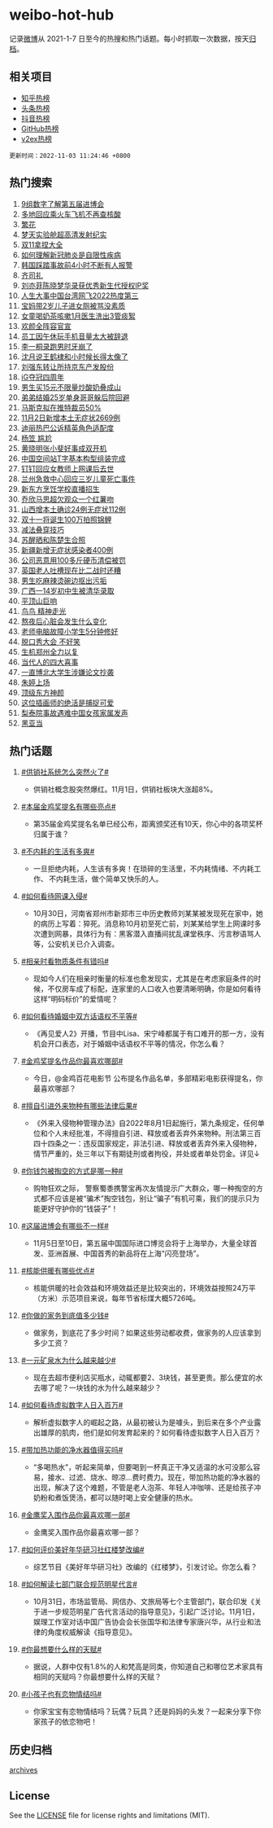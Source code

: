 # weibo-hot-hub

记录[微博](https://www.weibo.com)从 2021-1-7 日至今的热搜和热门话题。每小时抓取一次数据，按天[归档](archives)。

## 相关项目

- [知乎热榜](https://github.com/lonnyzhang423/zhihu-hot-hub)
- [头条热榜](https://github.com/lonnyzhang423/toutiao-hot-hub)
- [抖音热榜](https://github.com/lonnyzhang423/douyin-hot-hub)
- [GitHub热榜](https://github.com/lonnyzhang423/github-hot-hub)
- [v2ex热榜](https://github.com/lonnyzhang423/v2ex-hot-hub)


`更新时间：2022-11-03 11:24:46 +0800`

## 热门搜索

1. [9组数字了解第五届进博会](https://m.weibo.cn/search?containerid=100103type%3D1%26t%3D10%26q%3D%239%E7%BB%84%E6%95%B0%E5%AD%97%E4%BA%86%E8%A7%A3%E7%AC%AC%E4%BA%94%E5%B1%8A%E8%BF%9B%E5%8D%9A%E4%BC%9A%23&stream_entry_id=51&isnewpage=1&extparam=seat%3D1%26filter_type%3Drealtimehot%26pos%3D0%26c_type%3D51%26dgr%3D0%26cate%3D10103%26display_time%3D1667445884%26pre_seqid%3D1667445884912021965306&luicode=10000011&lfid=106003type%253D25%2526t%253D3%2526disable_hot%253D1%2526filter_type%253Drealtimehot)
1. [多地回应乘火车飞机不再查核酸](https://m.weibo.cn/search?containerid=100103type%3D1%26t%3D10%26q%3D%23%E5%A4%9A%E5%9C%B0%E5%9B%9E%E5%BA%94%E4%B9%98%E7%81%AB%E8%BD%A6%E9%A3%9E%E6%9C%BA%E4%B8%8D%E5%86%8D%E6%9F%A5%E6%A0%B8%E9%85%B8%23&stream_entry_id=31&isnewpage=1&extparam=seat%3D1%26dgr%3D0%26c_type%3D31%26cate%3D0%26filter_type%3Drealtimehot%26flag%3D0%26pos%3D0%26q%3D%2523%25E5%25A4%259A%25E5%259C%25B0%25E5%259B%259E%25E5%25BA%2594%25E4%25B9%2598%25E7%2581%25AB%25E8%25BD%25A6%25E9%25A3%259E%25E6%259C%25BA%25E4%25B8%258D%25E5%2586%258D%25E6%259F%25A5%25E6%25A0%25B8%25E9%2585%25B8%2523%26band_rank%3D1%26lcate%3D5001%26realpos%3D1%26display_time%3D1667445884%26pre_seqid%3D1667445884912021965306&luicode=10000011&lfid=106003type%253D25%2526t%253D3%2526disable_hot%253D1%2526filter_type%253Drealtimehot)
1. [繁花](https://m.weibo.cn/search?containerid=100103type%3D1%26t%3D10%26q%3D%23%E7%B9%81%E8%8A%B1%23&stream_entry_id=31&isnewpage=1&extparam=seat%3D1%26dgr%3D0%26c_type%3D31%26cate%3D0%26filter_type%3Drealtimehot%26flag%3D1%26pos%3D1%26q%3D%2523%25E7%25B9%2581%25E8%258A%25B1%2523%26band_rank%3D2%26lcate%3D5001%26realpos%3D2%26display_time%3D1667445884%26pre_seqid%3D1667445884912021965306&luicode=10000011&lfid=106003type%253D25%2526t%253D3%2526disable_hot%253D1%2526filter_type%253Drealtimehot)
1. [梦天实验舱超高清发射纪实](https://m.weibo.cn/search?containerid=100103type%3D1%26t%3D10%26q%3D%23%E6%A2%A6%E5%A4%A9%E5%AE%9E%E9%AA%8C%E8%88%B1%E8%B6%85%E9%AB%98%E6%B8%85%E5%8F%91%E5%B0%84%E7%BA%AA%E5%AE%9E%23&stream_entry_id=31&isnewpage=1&extparam=seat%3D1%26dgr%3D0%26c_type%3D31%26cate%3D0%26filter_type%3Drealtimehot%26flag%3D0%26pos%3D2%26q%3D%2523%25E6%25A2%25A6%25E5%25A4%25A9%25E5%25AE%259E%25E9%25AA%258C%25E8%2588%25B1%25E8%25B6%2585%25E9%25AB%2598%25E6%25B8%2585%25E5%258F%2591%25E5%25B0%2584%25E7%25BA%25AA%25E5%25AE%259E%2523%26band_rank%3D3%26lcate%3D5001%26realpos%3D3%26display_time%3D1667445884%26pre_seqid%3D1667445884912021965306&luicode=10000011&lfid=106003type%253D25%2526t%253D3%2526disable_hot%253D1%2526filter_type%253Drealtimehot)
1. [双11拿捏大全](https://m.weibo.cn/search?containerid=100103type%3D1%26t%3D10%26q%3D%23%E5%8F%8C11%E6%8B%BF%E6%8D%8F%E5%A4%A7%E5%85%A8%23&stream_entry_id=31&isnewpage=1&extparam=seat%3D1%26dgr%3D0%26c_type%3D31%26filter_type%3Drealtimehot%26topic_ad%3D1%26cate%3D0%26adid%3D169692%26pos%3D3%26q%3D%2523%25E5%258F%258C11%25E6%258B%25BF%25E6%258D%258F%25E5%25A4%25A7%25E5%2585%25A8%2523%26band_rank%3D4%26lcate%3D5001%26display_time%3D1667445884%26pre_seqid%3D1667445884912021965306&luicode=10000011&lfid=106003type%253D25%2526t%253D3%2526disable_hot%253D1%2526filter_type%253Drealtimehot)
1. [如何理解新冠肺炎是自限性疾病](https://m.weibo.cn/search?containerid=100103type%3D1%26t%3D10%26q%3D%23%E5%A6%82%E4%BD%95%E7%90%86%E8%A7%A3%E6%96%B0%E5%86%A0%E8%82%BA%E7%82%8E%E6%98%AF%E8%87%AA%E9%99%90%E6%80%A7%E7%96%BE%E7%97%85%23&stream_entry_id=31&isnewpage=1&extparam=seat%3D1%26dgr%3D0%26c_type%3D31%26cate%3D0%26filter_type%3Drealtimehot%26flag%3D1%26pos%3D4%26q%3D%2523%25E5%25A6%2582%25E4%25BD%2595%25E7%2590%2586%25E8%25A7%25A3%25E6%2596%25B0%25E5%2586%25A0%25E8%2582%25BA%25E7%2582%258E%25E6%2598%25AF%25E8%2587%25AA%25E9%2599%2590%25E6%2580%25A7%25E7%2596%25BE%25E7%2597%2585%2523%26band_rank%3D4%26lcate%3D5001%26realpos%3D4%26display_time%3D1667445884%26pre_seqid%3D1667445884912021965306&luicode=10000011&lfid=106003type%253D25%2526t%253D3%2526disable_hot%253D1%2526filter_type%253Drealtimehot)
1. [韩国踩踏事故前4小时不断有人报警](https://m.weibo.cn/search?containerid=100103type%3D1%26t%3D10%26q%3D%23%E9%9F%A9%E5%9B%BD%E8%B8%A9%E8%B8%8F%E4%BA%8B%E6%95%85%E5%89%8D4%E5%B0%8F%E6%97%B6%E4%B8%8D%E6%96%AD%E6%9C%89%E4%BA%BA%E6%8A%A5%E8%AD%A6%23&stream_entry_id=31&isnewpage=1&extparam=seat%3D1%26dgr%3D0%26c_type%3D31%26cate%3D0%26filter_type%3Drealtimehot%26flag%3D2%26pos%3D5%26q%3D%2523%25E9%259F%25A9%25E5%259B%25BD%25E8%25B8%25A9%25E8%25B8%258F%25E4%25BA%258B%25E6%2595%2585%25E5%2589%258D4%25E5%25B0%258F%25E6%2597%25B6%25E4%25B8%258D%25E6%2596%25AD%25E6%259C%2589%25E4%25BA%25BA%25E6%258A%25A5%25E8%25AD%25A6%2523%26band_rank%3D5%26lcate%3D5001%26realpos%3D5%26display_time%3D1667445884%26pre_seqid%3D1667445884912021965306&luicode=10000011&lfid=106003type%253D25%2526t%253D3%2526disable_hot%253D1%2526filter_type%253Drealtimehot)
1. [齐司礼](https://m.weibo.cn/search?containerid=100103type%3D1%26t%3D10%26q%3D%E9%BD%90%E5%8F%B8%E7%A4%BC&stream_entry_id=31&isnewpage=1&extparam=seat%3D1%26dgr%3D0%26c_type%3D31%26cate%3D0%26filter_type%3Drealtimehot%26flag%3D1%26pos%3D6%26q%3D%25E9%25BD%2590%25E5%258F%25B8%25E7%25A4%25BC%26band_rank%3D6%26lcate%3D5001%26realpos%3D6%26display_time%3D1667445884%26pre_seqid%3D1667445884912021965306&luicode=10000011&lfid=106003type%253D25%2526t%253D3%2526disable_hot%253D1%2526filter_type%253Drealtimehot)
1. [刘亦菲陈晓梦华录获优秀新生代授权IP奖](https://m.weibo.cn/search?containerid=100103type%3D1%26t%3D10%26q%3D%23%E5%88%98%E4%BA%A6%E8%8F%B2%E9%99%88%E6%99%93%E6%A2%A6%E5%8D%8E%E5%BD%95%E8%8E%B7%E4%BC%98%E7%A7%80%E6%96%B0%E7%94%9F%E4%BB%A3%E6%8E%88%E6%9D%83IP%E5%A5%96%23&stream_entry_id=31&isnewpage=1&extparam=seat%3D1%26dgr%3D0%26c_type%3D31%26cate%3D0%26filter_type%3Drealtimehot%26flag%3D1%26pos%3D7%26q%3D%2523%25E5%2588%2598%25E4%25BA%25A6%25E8%258F%25B2%25E9%2599%2588%25E6%2599%2593%25E6%25A2%25A6%25E5%258D%258E%25E5%25BD%2595%25E8%258E%25B7%25E4%25BC%2598%25E7%25A7%2580%25E6%2596%25B0%25E7%2594%259F%25E4%25BB%25A3%25E6%258E%2588%25E6%259D%2583IP%25E5%25A5%2596%2523%26band_rank%3D7%26lcate%3D5001%26realpos%3D7%26display_time%3D1667445884%26pre_seqid%3D1667445884912021965306&luicode=10000011&lfid=106003type%253D25%2526t%253D3%2526disable_hot%253D1%2526filter_type%253Drealtimehot)
1. [人生大事中国台湾网飞2022热度第三](https://m.weibo.cn/search?containerid=100103type%3D1%26t%3D10%26q%3D%23%E4%BA%BA%E7%94%9F%E5%A4%A7%E4%BA%8B%E4%B8%AD%E5%9B%BD%E5%8F%B0%E6%B9%BE%E7%BD%91%E9%A3%9E2022%E7%83%AD%E5%BA%A6%E7%AC%AC%E4%B8%89%23&stream_entry_id=31&isnewpage=1&extparam=seat%3D1%26dgr%3D0%26c_type%3D31%26cate%3D0%26filter_type%3Drealtimehot%26flag%3D1%26pos%3D8%26q%3D%2523%25E4%25BA%25BA%25E7%2594%259F%25E5%25A4%25A7%25E4%25BA%258B%25E4%25B8%25AD%25E5%259B%25BD%25E5%258F%25B0%25E6%25B9%25BE%25E7%25BD%2591%25E9%25A3%259E2022%25E7%2583%25AD%25E5%25BA%25A6%25E7%25AC%25AC%25E4%25B8%2589%2523%26band_rank%3D8%26lcate%3D5001%26realpos%3D8%26display_time%3D1667445884%26pre_seqid%3D1667445884912021965306&luicode=10000011&lfid=106003type%253D25%2526t%253D3%2526disable_hot%253D1%2526filter_type%253Drealtimehot)
1. [宝妈带2岁儿子进女厕被骂没素质](https://m.weibo.cn/search?containerid=100103type%3D1%26t%3D10%26q%3D%23%E5%AE%9D%E5%A6%88%E5%B8%A62%E5%B2%81%E5%84%BF%E5%AD%90%E8%BF%9B%E5%A5%B3%E5%8E%95%E8%A2%AB%E9%AA%82%E6%B2%A1%E7%B4%A0%E8%B4%A8%23&stream_entry_id=31&isnewpage=1&extparam=seat%3D1%26dgr%3D0%26c_type%3D31%26cate%3D0%26filter_type%3Drealtimehot%26flag%3D0%26pos%3D9%26q%3D%2523%25E5%25AE%259D%25E5%25A6%2588%25E5%25B8%25A62%25E5%25B2%2581%25E5%2584%25BF%25E5%25AD%2590%25E8%25BF%259B%25E5%25A5%25B3%25E5%258E%2595%25E8%25A2%25AB%25E9%25AA%2582%25E6%25B2%25A1%25E7%25B4%25A0%25E8%25B4%25A8%2523%26band_rank%3D9%26lcate%3D5001%26realpos%3D9%26display_time%3D1667445884%26pre_seqid%3D1667445884912021965306&luicode=10000011&lfid=106003type%253D25%2526t%253D3%2526disable_hot%253D1%2526filter_type%253Drealtimehot)
1. [女童喝奶茶咳嗽1月医生洗出3管痰絮](https://m.weibo.cn/search?containerid=100103type%3D1%26t%3D10%26q%3D%23%E5%A5%B3%E7%AB%A5%E5%96%9D%E5%A5%B6%E8%8C%B6%E5%92%B3%E5%97%BD1%E6%9C%88%E5%8C%BB%E7%94%9F%E6%B4%97%E5%87%BA3%E7%AE%A1%E7%97%B0%E7%B5%AE%23&stream_entry_id=31&isnewpage=1&extparam=seat%3D1%26dgr%3D0%26c_type%3D31%26cate%3D0%26filter_type%3Drealtimehot%26flag%3D0%26pos%3D10%26q%3D%2523%25E5%25A5%25B3%25E7%25AB%25A5%25E5%2596%259D%25E5%25A5%25B6%25E8%258C%25B6%25E5%2592%25B3%25E5%2597%25BD1%25E6%259C%2588%25E5%258C%25BB%25E7%2594%259F%25E6%25B4%2597%25E5%2587%25BA3%25E7%25AE%25A1%25E7%2597%25B0%25E7%25B5%25AE%2523%26band_rank%3D10%26lcate%3D5001%26realpos%3D10%26display_time%3D1667445884%26pre_seqid%3D1667445884912021965306&luicode=10000011&lfid=106003type%253D25%2526t%253D3%2526disable_hot%253D1%2526filter_type%253Drealtimehot)
1. [欢颜全阵容官宣](https://m.weibo.cn/search?containerid=100103type%3D1%26t%3D10%26q%3D%23%E6%AC%A2%E9%A2%9C%E5%85%A8%E9%98%B5%E5%AE%B9%E5%AE%98%E5%AE%A3%23&stream_entry_id=31&isnewpage=1&extparam=seat%3D1%26dgr%3D0%26c_type%3D31%26cate%3D0%26filter_type%3Drealtimehot%26flag%3D1%26pos%3D11%26q%3D%2523%25E6%25AC%25A2%25E9%25A2%259C%25E5%2585%25A8%25E9%2598%25B5%25E5%25AE%25B9%25E5%25AE%2598%25E5%25AE%25A3%2523%26band_rank%3D11%26lcate%3D5001%26realpos%3D11%26display_time%3D1667445884%26pre_seqid%3D1667445884912021965306&luicode=10000011&lfid=106003type%253D25%2526t%253D3%2526disable_hot%253D1%2526filter_type%253Drealtimehot)
1. [员工因午休玩手机音量太大被辞退](https://m.weibo.cn/search?containerid=100103type%3D1%26t%3D10%26q%3D%23%E5%91%98%E5%B7%A5%E5%9B%A0%E5%8D%88%E4%BC%91%E7%8E%A9%E6%89%8B%E6%9C%BA%E9%9F%B3%E9%87%8F%E5%A4%AA%E5%A4%A7%E8%A2%AB%E8%BE%9E%E9%80%80%23&stream_entry_id=31&isnewpage=1&extparam=seat%3D1%26dgr%3D0%26c_type%3D31%26cate%3D0%26filter_type%3Drealtimehot%26flag%3D1%26pos%3D12%26q%3D%2523%25E5%2591%2598%25E5%25B7%25A5%25E5%259B%25A0%25E5%258D%2588%25E4%25BC%2591%25E7%258E%25A9%25E6%2589%258B%25E6%259C%25BA%25E9%259F%25B3%25E9%2587%258F%25E5%25A4%25AA%25E5%25A4%25A7%25E8%25A2%25AB%25E8%25BE%259E%25E9%2580%2580%2523%26band_rank%3D12%26lcate%3D5001%26realpos%3D12%26display_time%3D1667445884%26pre_seqid%3D1667445884912021965306&luicode=10000011&lfid=106003type%253D25%2526t%253D3%2526disable_hot%253D1%2526filter_type%253Drealtimehot)
1. [李一桐录跑男时牙崩了](https://m.weibo.cn/search?containerid=100103type%3D1%26t%3D10%26q%3D%23%E6%9D%8E%E4%B8%80%E6%A1%90%E5%BD%95%E8%B7%91%E7%94%B7%E6%97%B6%E7%89%99%E5%B4%A9%E4%BA%86%23&stream_entry_id=31&isnewpage=1&extparam=seat%3D1%26dgr%3D0%26c_type%3D31%26cate%3D0%26filter_type%3Drealtimehot%26flag%3D2%26pos%3D13%26q%3D%2523%25E6%259D%258E%25E4%25B8%2580%25E6%25A1%2590%25E5%25BD%2595%25E8%25B7%2591%25E7%2594%25B7%25E6%2597%25B6%25E7%2589%2599%25E5%25B4%25A9%25E4%25BA%2586%2523%26band_rank%3D13%26lcate%3D5001%26realpos%3D13%26display_time%3D1667445884%26pre_seqid%3D1667445884912021965306&luicode=10000011&lfid=106003type%253D25%2526t%253D3%2526disable_hot%253D1%2526filter_type%253Drealtimehot)
1. [沈月说王鹤棣和小时候长得太像了](https://m.weibo.cn/search?containerid=100103type%3D1%26t%3D10%26q%3D%23%E6%B2%88%E6%9C%88%E8%AF%B4%E7%8E%8B%E9%B9%A4%E6%A3%A3%E5%92%8C%E5%B0%8F%E6%97%B6%E5%80%99%E9%95%BF%E5%BE%97%E5%A4%AA%E5%83%8F%E4%BA%86%23&stream_entry_id=31&isnewpage=1&extparam=seat%3D1%26dgr%3D0%26c_type%3D31%26cate%3D0%26filter_type%3Drealtimehot%26flag%3D0%26pos%3D14%26q%3D%2523%25E6%25B2%2588%25E6%259C%2588%25E8%25AF%25B4%25E7%258E%258B%25E9%25B9%25A4%25E6%25A3%25A3%25E5%2592%258C%25E5%25B0%258F%25E6%2597%25B6%25E5%2580%2599%25E9%2595%25BF%25E5%25BE%2597%25E5%25A4%25AA%25E5%2583%258F%25E4%25BA%2586%2523%26band_rank%3D14%26lcate%3D5001%26realpos%3D14%26display_time%3D1667445884%26pre_seqid%3D1667445884912021965306&luicode=10000011&lfid=106003type%253D25%2526t%253D3%2526disable_hot%253D1%2526filter_type%253Drealtimehot)
1. [刘强东转让所持京东产发股份](https://m.weibo.cn/search?containerid=100103type%3D1%26t%3D10%26q%3D%23%E5%88%98%E5%BC%BA%E4%B8%9C%E8%BD%AC%E8%AE%A9%E6%89%80%E6%8C%81%E4%BA%AC%E4%B8%9C%E4%BA%A7%E5%8F%91%E8%82%A1%E4%BB%BD%23&stream_entry_id=31&isnewpage=1&extparam=seat%3D1%26dgr%3D0%26c_type%3D31%26cate%3D0%26filter_type%3Drealtimehot%26flag%3D0%26pos%3D15%26q%3D%2523%25E5%2588%2598%25E5%25BC%25BA%25E4%25B8%259C%25E8%25BD%25AC%25E8%25AE%25A9%25E6%2589%2580%25E6%258C%2581%25E4%25BA%25AC%25E4%25B8%259C%25E4%25BA%25A7%25E5%258F%2591%25E8%2582%25A1%25E4%25BB%25BD%2523%26band_rank%3D15%26lcate%3D5001%26realpos%3D15%26display_time%3D1667445884%26pre_seqid%3D1667445884912021965306&luicode=10000011&lfid=106003type%253D25%2526t%253D3%2526disable_hot%253D1%2526filter_type%253Drealtimehot)
1. [iG夺冠四周年](https://m.weibo.cn/search?containerid=100103type%3D1%26t%3D10%26q%3D%23iG%E5%A4%BA%E5%86%A0%E5%9B%9B%E5%91%A8%E5%B9%B4%23&stream_entry_id=31&isnewpage=1&extparam=seat%3D1%26dgr%3D0%26c_type%3D31%26cate%3D0%26filter_type%3Drealtimehot%26flag%3D1%26pos%3D16%26q%3D%2523iG%25E5%25A4%25BA%25E5%2586%25A0%25E5%259B%259B%25E5%2591%25A8%25E5%25B9%25B4%2523%26band_rank%3D16%26lcate%3D5001%26realpos%3D16%26display_time%3D1667445884%26pre_seqid%3D1667445884912021965306&luicode=10000011&lfid=106003type%253D25%2526t%253D3%2526disable_hot%253D1%2526filter_type%253Drealtimehot)
1. [男生买15元不限量炒酸奶叠成山](https://m.weibo.cn/search?containerid=100103type%3D1%26t%3D10%26q%3D%23%E7%94%B7%E7%94%9F%E4%B9%B015%E5%85%83%E4%B8%8D%E9%99%90%E9%87%8F%E7%82%92%E9%85%B8%E5%A5%B6%E5%8F%A0%E6%88%90%E5%B1%B1%23&stream_entry_id=31&isnewpage=1&extparam=seat%3D1%26dgr%3D0%26c_type%3D31%26cate%3D0%26filter_type%3Drealtimehot%26flag%3D0%26pos%3D17%26q%3D%2523%25E7%2594%25B7%25E7%2594%259F%25E4%25B9%25B015%25E5%2585%2583%25E4%25B8%258D%25E9%2599%2590%25E9%2587%258F%25E7%2582%2592%25E9%2585%25B8%25E5%25A5%25B6%25E5%258F%25A0%25E6%2588%2590%25E5%25B1%25B1%2523%26band_rank%3D17%26lcate%3D5001%26realpos%3D17%26display_time%3D1667445884%26pre_seqid%3D1667445884912021965306&luicode=10000011&lfid=106003type%253D25%2526t%253D3%2526disable_hot%253D1%2526filter_type%253Drealtimehot)
1. [弟弟结婚25岁单身哥哥躲后院回避](https://m.weibo.cn/search?containerid=100103type%3D1%26t%3D10%26q%3D%23%E5%BC%9F%E5%BC%9F%E7%BB%93%E5%A9%9A25%E5%B2%81%E5%8D%95%E8%BA%AB%E5%93%A5%E5%93%A5%E8%BA%B2%E5%90%8E%E9%99%A2%E5%9B%9E%E9%81%BF%23&stream_entry_id=31&isnewpage=1&extparam=seat%3D1%26dgr%3D0%26c_type%3D31%26cate%3D0%26filter_type%3Drealtimehot%26flag%3D0%26pos%3D18%26q%3D%2523%25E5%25BC%259F%25E5%25BC%259F%25E7%25BB%2593%25E5%25A9%259A25%25E5%25B2%2581%25E5%258D%2595%25E8%25BA%25AB%25E5%2593%25A5%25E5%2593%25A5%25E8%25BA%25B2%25E5%2590%258E%25E9%2599%25A2%25E5%259B%259E%25E9%2581%25BF%2523%26band_rank%3D18%26lcate%3D5001%26realpos%3D18%26display_time%3D1667445884%26pre_seqid%3D1667445884912021965306&luicode=10000011&lfid=106003type%253D25%2526t%253D3%2526disable_hot%253D1%2526filter_type%253Drealtimehot)
1. [马斯克拟在推特裁员50%](https://m.weibo.cn/search?containerid=100103type%3D1%26t%3D10%26q%3D%23%E9%A9%AC%E6%96%AF%E5%85%8B%E6%8B%9F%E5%9C%A8%E6%8E%A8%E7%89%B9%E8%A3%81%E5%91%9850%25%23&stream_entry_id=31&isnewpage=1&extparam=seat%3D1%26dgr%3D0%26c_type%3D31%26cate%3D0%26filter_type%3Drealtimehot%26flag%3D0%26pos%3D19%26q%3D%2523%25E9%25A9%25AC%25E6%2596%25AF%25E5%2585%258B%25E6%258B%259F%25E5%259C%25A8%25E6%258E%25A8%25E7%2589%25B9%25E8%25A3%2581%25E5%2591%259850%2525%2523%26band_rank%3D19%26lcate%3D5001%26realpos%3D19%26display_time%3D1667445884%26pre_seqid%3D1667445884912021965306&luicode=10000011&lfid=106003type%253D25%2526t%253D3%2526disable_hot%253D1%2526filter_type%253Drealtimehot)
1. [11月2日新增本土无症状2669例](https://m.weibo.cn/search?containerid=100103type%3D1%26t%3D10%26q%3D%2311%E6%9C%882%E6%97%A5%E6%96%B0%E5%A2%9E%E6%9C%AC%E5%9C%9F%E6%97%A0%E7%97%87%E7%8A%B62669%E4%BE%8B%23&stream_entry_id=31&isnewpage=1&extparam=seat%3D1%26dgr%3D0%26c_type%3D31%26cate%3D0%26filter_type%3Drealtimehot%26flag%3D1%26pos%3D20%26q%3D%252311%25E6%259C%25882%25E6%2597%25A5%25E6%2596%25B0%25E5%25A2%259E%25E6%259C%25AC%25E5%259C%259F%25E6%2597%25A0%25E7%2597%2587%25E7%258A%25B62669%25E4%25BE%258B%2523%26band_rank%3D20%26lcate%3D5001%26realpos%3D20%26display_time%3D1667445884%26pre_seqid%3D1667445884912021965306&luicode=10000011&lfid=106003type%253D25%2526t%253D3%2526disable_hot%253D1%2526filter_type%253Drealtimehot)
1. [迪丽热巴公诉精英角色适配度](https://m.weibo.cn/search?containerid=100103type%3D1%26t%3D10%26q%3D%23%E8%BF%AA%E4%B8%BD%E7%83%AD%E5%B7%B4%E5%85%AC%E8%AF%89%E7%B2%BE%E8%8B%B1%E8%A7%92%E8%89%B2%E9%80%82%E9%85%8D%E5%BA%A6%23&stream_entry_id=31&isnewpage=1&extparam=seat%3D1%26dgr%3D0%26c_type%3D31%26cate%3D0%26filter_type%3Drealtimehot%26flag%3D1%26pos%3D21%26q%3D%2523%25E8%25BF%25AA%25E4%25B8%25BD%25E7%2583%25AD%25E5%25B7%25B4%25E5%2585%25AC%25E8%25AF%2589%25E7%25B2%25BE%25E8%258B%25B1%25E8%25A7%2592%25E8%2589%25B2%25E9%2580%2582%25E9%2585%258D%25E5%25BA%25A6%2523%26band_rank%3D21%26lcate%3D5001%26realpos%3D21%26display_time%3D1667445884%26pre_seqid%3D1667445884912021965306&luicode=10000011&lfid=106003type%253D25%2526t%253D3%2526disable_hot%253D1%2526filter_type%253Drealtimehot)
1. [杨笠 尴尬](https://m.weibo.cn/search?containerid=100103type%3D1%26t%3D10%26q%3D%E6%9D%A8%E7%AC%A0+%E5%B0%B4%E5%B0%AC&stream_entry_id=31&isnewpage=1&extparam=seat%3D1%26dgr%3D0%26c_type%3D31%26cate%3D0%26filter_type%3Drealtimehot%26flag%3D0%26pos%3D22%26q%3D%25E6%259D%25A8%25E7%25AC%25A0%2520%25E5%25B0%25B4%25E5%25B0%25AC%26band_rank%3D22%26lcate%3D5001%26realpos%3D22%26display_time%3D1667445884%26pre_seqid%3D1667445884912021965306&luicode=10000011&lfid=106003type%253D25%2526t%253D3%2526disable_hot%253D1%2526filter_type%253Drealtimehot)
1. [黄晓明张小斐好事成双开机](https://m.weibo.cn/search?containerid=100103type%3D1%26t%3D10%26q%3D%23%E9%BB%84%E6%99%93%E6%98%8E%E5%BC%A0%E5%B0%8F%E6%96%90%E5%A5%BD%E4%BA%8B%E6%88%90%E5%8F%8C%E5%BC%80%E6%9C%BA%23&stream_entry_id=31&isnewpage=1&extparam=seat%3D1%26dgr%3D0%26c_type%3D31%26cate%3D0%26filter_type%3Drealtimehot%26flag%3D1%26pos%3D23%26q%3D%2523%25E9%25BB%2584%25E6%2599%2593%25E6%2598%258E%25E5%25BC%25A0%25E5%25B0%258F%25E6%2596%2590%25E5%25A5%25BD%25E4%25BA%258B%25E6%2588%2590%25E5%258F%258C%25E5%25BC%2580%25E6%259C%25BA%2523%26band_rank%3D23%26lcate%3D5001%26realpos%3D23%26display_time%3D1667445884%26pre_seqid%3D1667445884912021965306&luicode=10000011&lfid=106003type%253D25%2526t%253D3%2526disable_hot%253D1%2526filter_type%253Drealtimehot)
1. [中国空间站T字基本构型组装完成](https://m.weibo.cn/search?containerid=100103type%3D1%26t%3D10%26q%3D%23%E4%B8%AD%E5%9B%BD%E7%A9%BA%E9%97%B4%E7%AB%99T%E5%AD%97%E5%9F%BA%E6%9C%AC%E6%9E%84%E5%9E%8B%E7%BB%84%E8%A3%85%E5%AE%8C%E6%88%90%23&stream_entry_id=31&isnewpage=1&extparam=seat%3D1%26dgr%3D0%26c_type%3D31%26cate%3D0%26filter_type%3Drealtimehot%26flag%3D1%26pos%3D24%26q%3D%2523%25E4%25B8%25AD%25E5%259B%25BD%25E7%25A9%25BA%25E9%2597%25B4%25E7%25AB%2599T%25E5%25AD%2597%25E5%259F%25BA%25E6%259C%25AC%25E6%259E%2584%25E5%259E%258B%25E7%25BB%2584%25E8%25A3%2585%25E5%25AE%258C%25E6%2588%2590%2523%26band_rank%3D24%26lcate%3D5001%26realpos%3D24%26display_time%3D1667445884%26pre_seqid%3D1667445884912021965306&luicode=10000011&lfid=106003type%253D25%2526t%253D3%2526disable_hot%253D1%2526filter_type%253Drealtimehot)
1. [钉钉回应女教师上网课后去世](https://m.weibo.cn/search?containerid=100103type%3D1%26t%3D10%26q%3D%23%E9%92%89%E9%92%89%E5%9B%9E%E5%BA%94%E5%A5%B3%E6%95%99%E5%B8%88%E4%B8%8A%E7%BD%91%E8%AF%BE%E5%90%8E%E5%8E%BB%E4%B8%96%23&stream_entry_id=31&isnewpage=1&extparam=seat%3D1%26dgr%3D0%26c_type%3D31%26cate%3D0%26filter_type%3Drealtimehot%26flag%3D0%26pos%3D25%26q%3D%2523%25E9%2592%2589%25E9%2592%2589%25E5%259B%259E%25E5%25BA%2594%25E5%25A5%25B3%25E6%2595%2599%25E5%25B8%2588%25E4%25B8%258A%25E7%25BD%2591%25E8%25AF%25BE%25E5%2590%258E%25E5%258E%25BB%25E4%25B8%2596%2523%26band_rank%3D25%26lcate%3D5001%26realpos%3D25%26display_time%3D1667445884%26pre_seqid%3D1667445884912021965306&luicode=10000011&lfid=106003type%253D25%2526t%253D3%2526disable_hot%253D1%2526filter_type%253Drealtimehot)
1. [兰州急救中心回应三岁儿童死亡事件](https://m.weibo.cn/search?containerid=100103type%3D1%26t%3D10%26q%3D%23%E5%85%B0%E5%B7%9E%E6%80%A5%E6%95%91%E4%B8%AD%E5%BF%83%E5%9B%9E%E5%BA%94%E4%B8%89%E5%B2%81%E5%84%BF%E7%AB%A5%E6%AD%BB%E4%BA%A1%E4%BA%8B%E4%BB%B6%23&stream_entry_id=31&isnewpage=1&extparam=seat%3D1%26dgr%3D0%26c_type%3D31%26cate%3D0%26filter_type%3Drealtimehot%26flag%3D0%26pos%3D26%26q%3D%2523%25E5%2585%25B0%25E5%25B7%259E%25E6%2580%25A5%25E6%2595%2591%25E4%25B8%25AD%25E5%25BF%2583%25E5%259B%259E%25E5%25BA%2594%25E4%25B8%2589%25E5%25B2%2581%25E5%2584%25BF%25E7%25AB%25A5%25E6%25AD%25BB%25E4%25BA%25A1%25E4%25BA%258B%25E4%25BB%25B6%2523%26band_rank%3D26%26lcate%3D5001%26realpos%3D26%26display_time%3D1667445884%26pre_seqid%3D1667445884912021965306&luicode=10000011&lfid=106003type%253D25%2526t%253D3%2526disable_hot%253D1%2526filter_type%253Drealtimehot)
1. [新东方烹饪学校直播招生](https://m.weibo.cn/search?containerid=100103type%3D1%26t%3D10%26q%3D%23%E6%96%B0%E4%B8%9C%E6%96%B9%E7%83%B9%E9%A5%AA%E5%AD%A6%E6%A0%A1%E7%9B%B4%E6%92%AD%E6%8B%9B%E7%94%9F%23&stream_entry_id=31&isnewpage=1&extparam=seat%3D1%26dgr%3D0%26c_type%3D31%26cate%3D0%26filter_type%3Drealtimehot%26flag%3D1%26pos%3D27%26q%3D%2523%25E6%2596%25B0%25E4%25B8%259C%25E6%2596%25B9%25E7%2583%25B9%25E9%25A5%25AA%25E5%25AD%25A6%25E6%25A0%25A1%25E7%259B%25B4%25E6%2592%25AD%25E6%258B%259B%25E7%2594%259F%2523%26band_rank%3D27%26lcate%3D5001%26realpos%3D27%26display_time%3D1667445884%26pre_seqid%3D1667445884912021965306&luicode=10000011&lfid=106003type%253D25%2526t%253D3%2526disable_hot%253D1%2526filter_type%253Drealtimehot)
1. [乔欣马思超欠观众一个红薯吻](https://m.weibo.cn/search?containerid=100103type%3D1%26t%3D10%26q%3D%23%E4%B9%94%E6%AC%A3%E9%A9%AC%E6%80%9D%E8%B6%85%E6%AC%A0%E8%A7%82%E4%BC%97%E4%B8%80%E4%B8%AA%E7%BA%A2%E8%96%AF%E5%90%BB%23&stream_entry_id=31&isnewpage=1&extparam=seat%3D1%26dgr%3D0%26c_type%3D31%26cate%3D0%26filter_type%3Drealtimehot%26flag%3D1%26pos%3D28%26q%3D%2523%25E4%25B9%2594%25E6%25AC%25A3%25E9%25A9%25AC%25E6%2580%259D%25E8%25B6%2585%25E6%25AC%25A0%25E8%25A7%2582%25E4%25BC%2597%25E4%25B8%2580%25E4%25B8%25AA%25E7%25BA%25A2%25E8%2596%25AF%25E5%2590%25BB%2523%26band_rank%3D28%26lcate%3D5001%26realpos%3D28%26display_time%3D1667445884%26pre_seqid%3D1667445884912021965306&luicode=10000011&lfid=106003type%253D25%2526t%253D3%2526disable_hot%253D1%2526filter_type%253Drealtimehot)
1. [山西增本土确诊24例无症状112例](https://m.weibo.cn/search?containerid=100103type%3D1%26t%3D10%26q%3D%23%E5%B1%B1%E8%A5%BF%E5%A2%9E%E6%9C%AC%E5%9C%9F%E7%A1%AE%E8%AF%8A24%E4%BE%8B%E6%97%A0%E7%97%87%E7%8A%B6112%E4%BE%8B%23&stream_entry_id=31&isnewpage=1&extparam=seat%3D1%26dgr%3D0%26c_type%3D31%26cate%3D0%26filter_type%3Drealtimehot%26flag%3D0%26pos%3D29%26q%3D%2523%25E5%25B1%25B1%25E8%25A5%25BF%25E5%25A2%259E%25E6%259C%25AC%25E5%259C%259F%25E7%25A1%25AE%25E8%25AF%258A24%25E4%25BE%258B%25E6%2597%25A0%25E7%2597%2587%25E7%258A%25B6112%25E4%25BE%258B%2523%26band_rank%3D29%26lcate%3D5001%26realpos%3D29%26display_time%3D1667445884%26pre_seqid%3D1667445884912021965306&luicode=10000011&lfid=106003type%253D25%2526t%253D3%2526disable_hot%253D1%2526filter_type%253Drealtimehot)
1. [双十一将诞生100万拍照锦鲤](https://m.weibo.cn/search?containerid=100103type%3D1%26t%3D10%26q%3D%23%E5%8F%8C%E5%8D%81%E4%B8%80%E5%B0%86%E8%AF%9E%E7%94%9F100%E4%B8%87%E6%8B%8D%E7%85%A7%E9%94%A6%E9%B2%A4%23&stream_entry_id=31&isnewpage=1&extparam=seat%3D1%26dgr%3D0%26c_type%3D31%26cate%3D0%26filter_type%3Drealtimehot%26flag%3D1%26pos%3D30%26q%3D%2523%25E5%258F%258C%25E5%258D%2581%25E4%25B8%2580%25E5%25B0%2586%25E8%25AF%259E%25E7%2594%259F100%25E4%25B8%2587%25E6%258B%258D%25E7%2585%25A7%25E9%2594%25A6%25E9%25B2%25A4%2523%26band_rank%3D30%26lcate%3D5001%26realpos%3D30%26display_time%3D1667445884%26pre_seqid%3D1667445884912021965306&luicode=10000011&lfid=106003type%253D25%2526t%253D3%2526disable_hot%253D1%2526filter_type%253Drealtimehot)
1. [减法叠穿技巧](https://m.weibo.cn/search?containerid=100103type%3D1%26t%3D10%26q%3D%23%E5%87%8F%E6%B3%95%E5%8F%A0%E7%A9%BF%E6%8A%80%E5%B7%A7%23&stream_entry_id=31&isnewpage=1&extparam=seat%3D1%26dgr%3D0%26c_type%3D31%26cate%3D0%26filter_type%3Drealtimehot%26flag%3D0%26pos%3D31%26q%3D%2523%25E5%2587%258F%25E6%25B3%2595%25E5%258F%25A0%25E7%25A9%25BF%25E6%258A%2580%25E5%25B7%25A7%2523%26band_rank%3D31%26lcate%3D5001%26realpos%3D31%26display_time%3D1667445884%26pre_seqid%3D1667445884912021965306&luicode=10000011&lfid=106003type%253D25%2526t%253D3%2526disable_hot%253D1%2526filter_type%253Drealtimehot)
1. [苏醒晒和陈楚生合照](https://m.weibo.cn/search?containerid=100103type%3D1%26t%3D10%26q%3D%23%E8%8B%8F%E9%86%92%E6%99%92%E5%92%8C%E9%99%88%E6%A5%9A%E7%94%9F%E5%90%88%E7%85%A7%23&stream_entry_id=31&isnewpage=1&extparam=seat%3D1%26dgr%3D0%26c_type%3D31%26cate%3D0%26filter_type%3Drealtimehot%26flag%3D0%26pos%3D32%26q%3D%2523%25E8%258B%258F%25E9%2586%2592%25E6%2599%2592%25E5%2592%258C%25E9%2599%2588%25E6%25A5%259A%25E7%2594%259F%25E5%2590%2588%25E7%2585%25A7%2523%26band_rank%3D32%26lcate%3D5001%26realpos%3D32%26display_time%3D1667445884%26pre_seqid%3D1667445884912021965306&luicode=10000011&lfid=106003type%253D25%2526t%253D3%2526disable_hot%253D1%2526filter_type%253Drealtimehot)
1. [新疆新增无症状感染者400例](https://m.weibo.cn/search?containerid=100103type%3D1%26t%3D10%26q%3D%23%E6%96%B0%E7%96%86%E6%96%B0%E5%A2%9E%E6%97%A0%E7%97%87%E7%8A%B6%E6%84%9F%E6%9F%93%E8%80%85400%E4%BE%8B%23&stream_entry_id=31&isnewpage=1&extparam=seat%3D1%26dgr%3D0%26c_type%3D31%26cate%3D0%26filter_type%3Drealtimehot%26flag%3D0%26pos%3D33%26q%3D%2523%25E6%2596%25B0%25E7%2596%2586%25E6%2596%25B0%25E5%25A2%259E%25E6%2597%25A0%25E7%2597%2587%25E7%258A%25B6%25E6%2584%259F%25E6%259F%2593%25E8%2580%2585400%25E4%25BE%258B%2523%26band_rank%3D33%26lcate%3D5001%26realpos%3D33%26display_time%3D1667445884%26pre_seqid%3D1667445884912021965306&luicode=10000011&lfid=106003type%253D25%2526t%253D3%2526disable_hot%253D1%2526filter_type%253Drealtimehot)
1. [公司恶意用100多斤硬币清偿被罚](https://m.weibo.cn/search?containerid=100103type%3D1%26t%3D10%26q%3D%23%E5%85%AC%E5%8F%B8%E6%81%B6%E6%84%8F%E7%94%A8100%E5%A4%9A%E6%96%A4%E7%A1%AC%E5%B8%81%E6%B8%85%E5%81%BF%E8%A2%AB%E7%BD%9A%23&stream_entry_id=31&isnewpage=1&extparam=seat%3D1%26dgr%3D0%26c_type%3D31%26cate%3D0%26filter_type%3Drealtimehot%26flag%3D0%26pos%3D34%26q%3D%2523%25E5%2585%25AC%25E5%258F%25B8%25E6%2581%25B6%25E6%2584%258F%25E7%2594%25A8100%25E5%25A4%259A%25E6%2596%25A4%25E7%25A1%25AC%25E5%25B8%2581%25E6%25B8%2585%25E5%2581%25BF%25E8%25A2%25AB%25E7%25BD%259A%2523%26band_rank%3D34%26lcate%3D5001%26realpos%3D34%26display_time%3D1667445884%26pre_seqid%3D1667445884912021965306&luicode=10000011&lfid=106003type%253D25%2526t%253D3%2526disable_hot%253D1%2526filter_type%253Drealtimehot)
1. [英国老人吐槽现在比二战时还糟](https://m.weibo.cn/search?containerid=100103type%3D1%26t%3D10%26q%3D%23%E8%8B%B1%E5%9B%BD%E8%80%81%E4%BA%BA%E5%90%90%E6%A7%BD%E7%8E%B0%E5%9C%A8%E6%AF%94%E4%BA%8C%E6%88%98%E6%97%B6%E8%BF%98%E7%B3%9F%23&stream_entry_id=31&isnewpage=1&extparam=seat%3D1%26dgr%3D0%26c_type%3D31%26cate%3D0%26filter_type%3Drealtimehot%26flag%3D0%26pos%3D35%26q%3D%2523%25E8%258B%25B1%25E5%259B%25BD%25E8%2580%2581%25E4%25BA%25BA%25E5%2590%2590%25E6%25A7%25BD%25E7%258E%25B0%25E5%259C%25A8%25E6%25AF%2594%25E4%25BA%258C%25E6%2588%2598%25E6%2597%25B6%25E8%25BF%2598%25E7%25B3%259F%2523%26band_rank%3D35%26lcate%3D5001%26realpos%3D35%26display_time%3D1667445884%26pre_seqid%3D1667445884912021965306&luicode=10000011&lfid=106003type%253D25%2526t%253D3%2526disable_hot%253D1%2526filter_type%253Drealtimehot)
1. [男生吃麻辣烫碗边抠出污垢](https://m.weibo.cn/search?containerid=100103type%3D1%26t%3D10%26q%3D%23%E7%94%B7%E7%94%9F%E5%90%83%E9%BA%BB%E8%BE%A3%E7%83%AB%E7%A2%97%E8%BE%B9%E6%8A%A0%E5%87%BA%E6%B1%A1%E5%9E%A2%23&stream_entry_id=31&isnewpage=1&extparam=seat%3D1%26dgr%3D0%26c_type%3D31%26cate%3D0%26filter_type%3Drealtimehot%26flag%3D1%26pos%3D36%26q%3D%2523%25E7%2594%25B7%25E7%2594%259F%25E5%2590%2583%25E9%25BA%25BB%25E8%25BE%25A3%25E7%2583%25AB%25E7%25A2%2597%25E8%25BE%25B9%25E6%258A%25A0%25E5%2587%25BA%25E6%25B1%25A1%25E5%259E%25A2%2523%26band_rank%3D36%26lcate%3D5001%26realpos%3D36%26display_time%3D1667445884%26pre_seqid%3D1667445884912021965306&luicode=10000011&lfid=106003type%253D25%2526t%253D3%2526disable_hot%253D1%2526filter_type%253Drealtimehot)
1. [广西一14岁初中生被清华录取](https://m.weibo.cn/search?containerid=100103type%3D1%26t%3D10%26q%3D%23%E5%B9%BF%E8%A5%BF%E4%B8%8014%E5%B2%81%E5%88%9D%E4%B8%AD%E7%94%9F%E8%A2%AB%E6%B8%85%E5%8D%8E%E5%BD%95%E5%8F%96%23&stream_entry_id=31&isnewpage=1&extparam=seat%3D1%26dgr%3D0%26c_type%3D31%26cate%3D0%26filter_type%3Drealtimehot%26flag%3D0%26pos%3D37%26q%3D%2523%25E5%25B9%25BF%25E8%25A5%25BF%25E4%25B8%258014%25E5%25B2%2581%25E5%2588%259D%25E4%25B8%25AD%25E7%2594%259F%25E8%25A2%25AB%25E6%25B8%2585%25E5%258D%258E%25E5%25BD%2595%25E5%258F%2596%2523%26band_rank%3D37%26lcate%3D5001%26realpos%3D37%26display_time%3D1667445884%26pre_seqid%3D1667445884912021965306&luicode=10000011&lfid=106003type%253D25%2526t%253D3%2526disable_hot%253D1%2526filter_type%253Drealtimehot)
1. [平顶山巨响](https://m.weibo.cn/search?containerid=100103type%3D1%26t%3D10%26q%3D%23%E5%B9%B3%E9%A1%B6%E5%B1%B1%E5%B7%A8%E5%93%8D%23&stream_entry_id=31&isnewpage=1&extparam=seat%3D1%26dgr%3D0%26c_type%3D31%26cate%3D0%26filter_type%3Drealtimehot%26flag%3D0%26pos%3D38%26q%3D%2523%25E5%25B9%25B3%25E9%25A1%25B6%25E5%25B1%25B1%25E5%25B7%25A8%25E5%2593%258D%2523%26band_rank%3D38%26lcate%3D5001%26realpos%3D38%26display_time%3D1667445884%26pre_seqid%3D1667445884912021965306&luicode=10000011&lfid=106003type%253D25%2526t%253D3%2526disable_hot%253D1%2526filter_type%253Drealtimehot)
1. [鸟鸟 精神走光](https://m.weibo.cn/search?containerid=100103type%3D1%26t%3D10%26q%3D%E9%B8%9F%E9%B8%9F+%E7%B2%BE%E7%A5%9E%E8%B5%B0%E5%85%89&stream_entry_id=31&isnewpage=1&extparam=seat%3D1%26dgr%3D0%26c_type%3D31%26cate%3D0%26filter_type%3Drealtimehot%26flag%3D0%26pos%3D39%26q%3D%25E9%25B8%259F%25E9%25B8%259F%2520%25E7%25B2%25BE%25E7%25A5%259E%25E8%25B5%25B0%25E5%2585%2589%26band_rank%3D39%26lcate%3D5001%26realpos%3D39%26display_time%3D1667445884%26pre_seqid%3D1667445884912021965306&luicode=10000011&lfid=106003type%253D25%2526t%253D3%2526disable_hot%253D1%2526filter_type%253Drealtimehot)
1. [熬夜后心脏会发生什么变化](https://m.weibo.cn/search?containerid=100103type%3D1%26t%3D10%26q%3D%23%E7%86%AC%E5%A4%9C%E5%90%8E%E5%BF%83%E8%84%8F%E4%BC%9A%E5%8F%91%E7%94%9F%E4%BB%80%E4%B9%88%E5%8F%98%E5%8C%96%23&stream_entry_id=31&isnewpage=1&extparam=seat%3D1%26dgr%3D0%26c_type%3D31%26cate%3D0%26filter_type%3Drealtimehot%26flag%3D0%26pos%3D40%26q%3D%2523%25E7%2586%25AC%25E5%25A4%259C%25E5%2590%258E%25E5%25BF%2583%25E8%2584%258F%25E4%25BC%259A%25E5%258F%2591%25E7%2594%259F%25E4%25BB%2580%25E4%25B9%2588%25E5%258F%2598%25E5%258C%2596%2523%26band_rank%3D40%26lcate%3D5001%26realpos%3D40%26display_time%3D1667445884%26pre_seqid%3D1667445884912021965306&luicode=10000011&lfid=106003type%253D25%2526t%253D3%2526disable_hot%253D1%2526filter_type%253Drealtimehot)
1. [老师电脑故障小学生5分钟修好](https://m.weibo.cn/search?containerid=100103type%3D1%26t%3D10%26q%3D%23%E8%80%81%E5%B8%88%E7%94%B5%E8%84%91%E6%95%85%E9%9A%9C%E5%B0%8F%E5%AD%A6%E7%94%9F5%E5%88%86%E9%92%9F%E4%BF%AE%E5%A5%BD%23&stream_entry_id=31&isnewpage=1&extparam=seat%3D1%26dgr%3D0%26c_type%3D31%26cate%3D0%26filter_type%3Drealtimehot%26flag%3D0%26pos%3D41%26q%3D%2523%25E8%2580%2581%25E5%25B8%2588%25E7%2594%25B5%25E8%2584%2591%25E6%2595%2585%25E9%259A%259C%25E5%25B0%258F%25E5%25AD%25A6%25E7%2594%259F5%25E5%2588%2586%25E9%2592%259F%25E4%25BF%25AE%25E5%25A5%25BD%2523%26band_rank%3D41%26lcate%3D5001%26realpos%3D41%26display_time%3D1667445884%26pre_seqid%3D1667445884912021965306&luicode=10000011&lfid=106003type%253D25%2526t%253D3%2526disable_hot%253D1%2526filter_type%253Drealtimehot)
1. [脱口秀大会 不好笑](https://m.weibo.cn/search?containerid=100103type%3D1%26t%3D10%26q%3D%E8%84%B1%E5%8F%A3%E7%A7%80%E5%A4%A7%E4%BC%9A+%E4%B8%8D%E5%A5%BD%E7%AC%91&stream_entry_id=31&isnewpage=1&extparam=seat%3D1%26dgr%3D0%26c_type%3D31%26cate%3D0%26filter_type%3Drealtimehot%26flag%3D0%26pos%3D42%26q%3D%25E8%2584%25B1%25E5%258F%25A3%25E7%25A7%2580%25E5%25A4%25A7%25E4%25BC%259A%2520%25E4%25B8%258D%25E5%25A5%25BD%25E7%25AC%2591%26band_rank%3D42%26lcate%3D5001%26realpos%3D42%26display_time%3D1667445884%26pre_seqid%3D1667445884912021965306&luicode=10000011&lfid=106003type%253D25%2526t%253D3%2526disable_hot%253D1%2526filter_type%253Drealtimehot)
1. [生机郑州全力以复](https://m.weibo.cn/search?containerid=100103type%3D1%26t%3D10%26q%3D%23%E7%94%9F%E6%9C%BA%E9%83%91%E5%B7%9E%E5%85%A8%E5%8A%9B%E4%BB%A5%E5%A4%8D%23&stream_entry_id=31&isnewpage=1&extparam=seat%3D1%26dgr%3D0%26c_type%3D31%26cate%3D0%26filter_type%3Drealtimehot%26flag%3D0%26pos%3D43%26q%3D%2523%25E7%2594%259F%25E6%259C%25BA%25E9%2583%2591%25E5%25B7%259E%25E5%2585%25A8%25E5%258A%259B%25E4%25BB%25A5%25E5%25A4%258D%2523%26band_rank%3D43%26lcate%3D5001%26realpos%3D43%26display_time%3D1667445884%26pre_seqid%3D1667445884912021965306&luicode=10000011&lfid=106003type%253D25%2526t%253D3%2526disable_hot%253D1%2526filter_type%253Drealtimehot)
1. [当代人的四大喜事](https://m.weibo.cn/search?containerid=100103type%3D1%26t%3D10%26q%3D%23%E5%BD%93%E4%BB%A3%E4%BA%BA%E7%9A%84%E5%9B%9B%E5%A4%A7%E5%96%9C%E4%BA%8B%23&stream_entry_id=31&isnewpage=1&extparam=seat%3D1%26dgr%3D0%26c_type%3D31%26cate%3D0%26filter_type%3Drealtimehot%26flag%3D0%26pos%3D44%26q%3D%2523%25E5%25BD%2593%25E4%25BB%25A3%25E4%25BA%25BA%25E7%259A%2584%25E5%259B%259B%25E5%25A4%25A7%25E5%2596%259C%25E4%25BA%258B%2523%26band_rank%3D44%26lcate%3D5001%26realpos%3D44%26display_time%3D1667445884%26pre_seqid%3D1667445884912021965306&luicode=10000011&lfid=106003type%253D25%2526t%253D3%2526disable_hot%253D1%2526filter_type%253Drealtimehot)
1. [一直博北大学生涉嫌论文抄袭](https://m.weibo.cn/search?containerid=100103type%3D1%26t%3D10%26q%3D%23%E4%B8%80%E7%9B%B4%E5%8D%9A%E5%8C%97%E5%A4%A7%E5%AD%A6%E7%94%9F%E6%B6%89%E5%AB%8C%E8%AE%BA%E6%96%87%E6%8A%84%E8%A2%AD%23&stream_entry_id=31&isnewpage=1&extparam=seat%3D1%26dgr%3D0%26c_type%3D31%26cate%3D0%26filter_type%3Drealtimehot%26flag%3D0%26pos%3D45%26q%3D%2523%25E4%25B8%2580%25E7%259B%25B4%25E5%258D%259A%25E5%258C%2597%25E5%25A4%25A7%25E5%25AD%25A6%25E7%2594%259F%25E6%25B6%2589%25E5%25AB%258C%25E8%25AE%25BA%25E6%2596%2587%25E6%258A%2584%25E8%25A2%25AD%2523%26band_rank%3D45%26lcate%3D5001%26realpos%3D45%26display_time%3D1667445884%26pre_seqid%3D1667445884912021965306&luicode=10000011&lfid=106003type%253D25%2526t%253D3%2526disable_hot%253D1%2526filter_type%253Drealtimehot)
1. [朱婷上场](https://m.weibo.cn/search?containerid=100103type%3D1%26t%3D10%26q%3D%23%E6%9C%B1%E5%A9%B7%E4%B8%8A%E5%9C%BA%23&stream_entry_id=31&isnewpage=1&extparam=seat%3D1%26dgr%3D0%26c_type%3D31%26cate%3D0%26filter_type%3Drealtimehot%26flag%3D0%26pos%3D46%26q%3D%2523%25E6%259C%25B1%25E5%25A9%25B7%25E4%25B8%258A%25E5%259C%25BA%2523%26band_rank%3D46%26lcate%3D5001%26realpos%3D46%26display_time%3D1667445884%26pre_seqid%3D1667445884912021965306&luicode=10000011&lfid=106003type%253D25%2526t%253D3%2526disable_hot%253D1%2526filter_type%253Drealtimehot)
1. [顶级东方神颜](https://m.weibo.cn/search?containerid=100103type%3D1%26t%3D10%26q%3D%23%E9%A1%B6%E7%BA%A7%E4%B8%9C%E6%96%B9%E7%A5%9E%E9%A2%9C%23&stream_entry_id=31&isnewpage=1&extparam=seat%3D1%26dgr%3D0%26c_type%3D31%26cate%3D0%26filter_type%3Drealtimehot%26flag%3D0%26pos%3D47%26q%3D%2523%25E9%25A1%25B6%25E7%25BA%25A7%25E4%25B8%259C%25E6%2596%25B9%25E7%25A5%259E%25E9%25A2%259C%2523%26band_rank%3D47%26lcate%3D5001%26realpos%3D47%26display_time%3D1667445884%26pre_seqid%3D1667445884912021965306&luicode=10000011&lfid=106003type%253D25%2526t%253D3%2526disable_hot%253D1%2526filter_type%253Drealtimehot)
1. [这位插画师的绝活是捕捉可爱](https://m.weibo.cn/search?containerid=100103type%3D1%26t%3D10%26q%3D%23%E8%BF%99%E4%BD%8D%E6%8F%92%E7%94%BB%E5%B8%88%E7%9A%84%E7%BB%9D%E6%B4%BB%E6%98%AF%E6%8D%95%E6%8D%89%E5%8F%AF%E7%88%B1%23&stream_entry_id=31&isnewpage=1&extparam=seat%3D1%26dgr%3D0%26c_type%3D31%26cate%3D0%26filter_type%3Drealtimehot%26flag%3D0%26pos%3D48%26q%3D%2523%25E8%25BF%2599%25E4%25BD%258D%25E6%258F%2592%25E7%2594%25BB%25E5%25B8%2588%25E7%259A%2584%25E7%25BB%259D%25E6%25B4%25BB%25E6%2598%25AF%25E6%258D%2595%25E6%258D%2589%25E5%258F%25AF%25E7%2588%25B1%2523%26band_rank%3D48%26lcate%3D5001%26realpos%3D48%26display_time%3D1667445884%26pre_seqid%3D1667445884912021965306&luicode=10000011&lfid=106003type%253D25%2526t%253D3%2526disable_hot%253D1%2526filter_type%253Drealtimehot)
1. [梨泰院事故遇难中国女孩家属发声](https://m.weibo.cn/search?containerid=100103type%3D1%26t%3D10%26q%3D%23%E6%A2%A8%E6%B3%B0%E9%99%A2%E4%BA%8B%E6%95%85%E9%81%87%E9%9A%BE%E4%B8%AD%E5%9B%BD%E5%A5%B3%E5%AD%A9%E5%AE%B6%E5%B1%9E%E5%8F%91%E5%A3%B0%23&stream_entry_id=31&isnewpage=1&extparam=seat%3D1%26dgr%3D0%26c_type%3D31%26cate%3D0%26filter_type%3Drealtimehot%26flag%3D0%26pos%3D49%26q%3D%2523%25E6%25A2%25A8%25E6%25B3%25B0%25E9%2599%25A2%25E4%25BA%258B%25E6%2595%2585%25E9%2581%2587%25E9%259A%25BE%25E4%25B8%25AD%25E5%259B%25BD%25E5%25A5%25B3%25E5%25AD%25A9%25E5%25AE%25B6%25E5%25B1%259E%25E5%258F%2591%25E5%25A3%25B0%2523%26band_rank%3D49%26lcate%3D5001%26realpos%3D49%26display_time%3D1667445884%26pre_seqid%3D1667445884912021965306&luicode=10000011&lfid=106003type%253D25%2526t%253D3%2526disable_hot%253D1%2526filter_type%253Drealtimehot)
1. [黑亚当](https://m.weibo.cn/search?containerid=100103type%3D1%26t%3D10%26q%3D%E9%BB%91%E4%BA%9A%E5%BD%93&stream_entry_id=31&isnewpage=1&extparam=seat%3D1%26dgr%3D0%26c_type%3D31%26cate%3D0%26filter_type%3Drealtimehot%26flag%3D0%26pos%3D50%26q%3D%25E9%25BB%2591%25E4%25BA%259A%25E5%25BD%2593%26band_rank%3D50%26lcate%3D5001%26realpos%3D50%26display_time%3D1667445884%26pre_seqid%3D1667445884912021965306&luicode=10000011&lfid=106003type%253D25%2526t%253D3%2526disable_hot%253D1%2526filter_type%253Drealtimehot)

## 热门话题

1. [#供销社系统怎么突然火了#](https://m.weibo.cn/search?containerid=231522type%3D1%26t%3D10%26q%3D%23%E4%BE%9B%E9%94%80%E7%A4%BE%E7%B3%BB%E7%BB%9F%E6%80%8E%E4%B9%88%E7%AA%81%E7%84%B6%E7%81%AB%E4%BA%86%23&stream_entry_id=128&isnewpage=1&extparam=seat%3D1%26dgr%3D0%26unitid%3D1667378153488%26pos%3D1-0-0%26c_type%3D128%26lcate%3D5004%26cate%3D5004%26display_time%3D1667445886%26pre_seqid%3D1667445886400021955123&luicode=10000011&lfid=231648_-_4)
    - 供销社概念股突然爆红。11月1日，供销社板块大涨超8%。

1. [#本届金鸡奖提名有哪些亮点#](https://m.weibo.cn/search?containerid=231522type%3D1%26t%3D10%26q%3D%23%E6%9C%AC%E5%B1%8A%E9%87%91%E9%B8%A1%E5%A5%96%E6%8F%90%E5%90%8D%E6%9C%89%E5%93%AA%E4%BA%9B%E4%BA%AE%E7%82%B9%23&stream_entry_id=128&isnewpage=1&extparam=seat%3D1%26dgr%3D0%26unitid%3D1667379052668%26pos%3D1-0-1%26c_type%3D128%26lcate%3D5004%26cate%3D5004%26display_time%3D1667445886%26pre_seqid%3D1667445886400021955123&luicode=10000011&lfid=231648_-_4)
    - 第35届金鸡奖提名名单已经公布，距离颁奖还有10天，你心中的各项奖杯归属于谁？

1. [#不内耗的生活有多爽#](https://m.weibo.cn/search?containerid=231522type%3D1%26t%3D10%26q%3D%23%E4%B8%8D%E5%86%85%E8%80%97%E7%9A%84%E7%94%9F%E6%B4%BB%E6%9C%89%E5%A4%9A%E7%88%BD%23&stream_entry_id=128&isnewpage=1&extparam=seat%3D1%26dgr%3D0%26unitid%3D1667272856970%26pos%3D1-0-2%26c_type%3D128%26lcate%3D5004%26cate%3D5004%26display_time%3D1667445886%26pre_seqid%3D1667445886400021955123&luicode=10000011&lfid=231648_-_4)
    - 一旦拒绝内耗，人生该有多爽！在琐碎的生活里，不内耗情绪、不内耗工作、 不内耗生活，做个简单又快乐的人。

1. [#如何看待网课入侵#](https://m.weibo.cn/search?containerid=231522type%3D1%26t%3D10%26q%3D%23%E5%A6%82%E4%BD%95%E7%9C%8B%E5%BE%85%E7%BD%91%E8%AF%BE%E5%85%A5%E4%BE%B5%23&stream_entry_id=128&isnewpage=1&extparam=seat%3D1%26dgr%3D0%26unitid%3D1667380858336%26pos%3D1-0-3%26c_type%3D128%26lcate%3D5004%26cate%3D5004%26display_time%3D1667445886%26pre_seqid%3D1667445886400021955123&luicode=10000011&lfid=231648_-_4)
    - 10月30日，河南省郑州市新郑市三中历史教师刘某某被发现死在家中，她的病历上写着：猝死。消息称10月初至死亡前，刘某某给学生上网课时多次遭到网暴，具体行为有：黑客潜入直播间扰乱课堂秩序、污言秽语骂人等，公安机关已介入调查。

1. [#相亲时看物质条件有错吗#](https://m.weibo.cn/search?containerid=231522type%3D1%26t%3D10%26q%3D%23%E7%9B%B8%E4%BA%B2%E6%97%B6%E7%9C%8B%E7%89%A9%E8%B4%A8%E6%9D%A1%E4%BB%B6%E6%9C%89%E9%94%99%E5%90%97%23&stream_entry_id=128&isnewpage=1&extparam=seat%3D1%26dgr%3D0%26unitid%3D1667358049055%26pos%3D1-0-4%26c_type%3D128%26lcate%3D5004%26cate%3D5004%26display_time%3D1667445886%26pre_seqid%3D1667445886400021955123&luicode=10000011&lfid=231648_-_4)
    - 现如今人们在相亲时衡量的标准也愈发现实，尤其是在考虑家庭条件的时候，不仅房车成了标配，连家里的人口收入也要清晰明确，你是如何看待这样“明码标价”的爱情呢？

1. [#如何看待婚姻中双方话语权不平等#](https://m.weibo.cn/search?containerid=231522type%3D1%26t%3D10%26q%3D%23%E5%A6%82%E4%BD%95%E7%9C%8B%E5%BE%85%E5%A9%9A%E5%A7%BB%E4%B8%AD%E5%8F%8C%E6%96%B9%E8%AF%9D%E8%AF%AD%E6%9D%83%E4%B8%8D%E5%B9%B3%E7%AD%89%23&stream_entry_id=128&isnewpage=1&extparam=seat%3D1%26dgr%3D0%26unitid%3D1667301654478%26pos%3D1-0-5%26c_type%3D128%26lcate%3D5004%26cate%3D5004%26display_time%3D1667445886%26pre_seqid%3D1667445886400021955123&luicode=10000011&lfid=231648_-_4)
    - 《再见爱人2》开播，节目中Lisa、宋宁峰都属于有口难开的那一方，没有机会开口表态，对于婚姻中话语权不平等的情况，你怎么看？

1. [#金鸡奖提名作品你最喜欢哪部#](https://m.weibo.cn/search?containerid=231522type%3D1%26t%3D10%26q%3D%23%E9%87%91%E9%B8%A1%E5%A5%96%E6%8F%90%E5%90%8D%E4%BD%9C%E5%93%81%E4%BD%A0%E6%9C%80%E5%96%9C%E6%AC%A2%E5%93%AA%E9%83%A8%23&stream_entry_id=128&isnewpage=1&extparam=seat%3D1%26dgr%3D0%26unitid%3D1667282454730%26pos%3D1-0-6%26c_type%3D128%26lcate%3D5004%26cate%3D5004%26display_time%3D1667445886%26pre_seqid%3D1667445886400021955123&luicode=10000011&lfid=231648_-_4)
    - 今日，@金鸡百花电影节 公布提名作品名单，多部精彩电影获得提名，你最喜欢哪部？

1. [#擅自引进外来物种有哪些法律后果#](https://m.weibo.cn/search?containerid=231522type%3D1%26t%3D10%26q%3D%23%E6%93%85%E8%87%AA%E5%BC%95%E8%BF%9B%E5%A4%96%E6%9D%A5%E7%89%A9%E7%A7%8D%E6%9C%89%E5%93%AA%E4%BA%9B%E6%B3%95%E5%BE%8B%E5%90%8E%E6%9E%9C%23&stream_entry_id=128&isnewpage=1&extparam=seat%3D1%26dgr%3D0%26unitid%3D1667286945088%26pos%3D1-0-7%26c_type%3D128%26lcate%3D5004%26cate%3D5004%26display_time%3D1667445886%26pre_seqid%3D1667445886400021955123&luicode=10000011&lfid=231648_-_4)
    - 《外来入侵物种管理办法》自2022年8月1日起施行，第九条规定，任何单位和个人未经批准，不得擅自引进、释放或者丢弃外来物种。刑法第三百四十四条之一：违反国家规定，非法引进、释放或者丢弃外来入侵物种，情节严重的，处三年以下有期徒刑或者拘役，并处或者单处罚金。详见↓

1. [#你钱包被掏空的方式是哪一种#](https://m.weibo.cn/search?containerid=231522type%3D1%26t%3D10%26q%3D%23%E4%BD%A0%E9%92%B1%E5%8C%85%E8%A2%AB%E6%8E%8F%E7%A9%BA%E7%9A%84%E6%96%B9%E5%BC%8F%E6%98%AF%E5%93%AA%E4%B8%80%E7%A7%8D%23&stream_entry_id=128&isnewpage=1&extparam=seat%3D1%26dgr%3D0%26unitid%3D1667286641111%26pos%3D1-0-8%26c_type%3D128%26lcate%3D5004%26cate%3D5004%26display_time%3D1667445886%26pre_seqid%3D1667445886400021955123&luicode=10000011&lfid=231648_-_4)
    - 购物狂欢之际， 警察蜀黍携警宝再次友情提示广大群众，哪一种掏空的方式都不应该是被“骗术”掏空钱包，别让“骗子”有机可乘，我们的提示只为能更好守护你的“钱袋子”！

1. [#这届进博会有哪些不一样#](https://m.weibo.cn/search?containerid=231522type%3D1%26t%3D10%26q%3D%23%E8%BF%99%E5%B1%8A%E8%BF%9B%E5%8D%9A%E4%BC%9A%E6%9C%89%E5%93%AA%E4%BA%9B%E4%B8%8D%E4%B8%80%E6%A0%B7%23&stream_entry_id=128&isnewpage=1&extparam=seat%3D1%26dgr%3D0%26unitid%3D1667272556017%26pos%3D1-0-9%26c_type%3D128%26lcate%3D5004%26cate%3D5004%26display_time%3D1667445886%26pre_seqid%3D1667445886400021955123&luicode=10000011&lfid=231648_-_4)
    - 11月5日至10日，第五届中国国际进口博览会将于上海举办，大量全球首发、亚洲首展、中国首秀的新品将在上海“闪亮登场”。

1. [#核能供暖有哪些优点#](https://m.weibo.cn/search?containerid=231522type%3D1%26t%3D10%26q%3D%23%E6%A0%B8%E8%83%BD%E4%BE%9B%E6%9A%96%E6%9C%89%E5%93%AA%E4%BA%9B%E4%BC%98%E7%82%B9%23&stream_entry_id=128&isnewpage=1&extparam=seat%3D1%26dgr%3D0%26unitid%3D1667375756781%26pos%3D1-0-10%26c_type%3D128%26lcate%3D5004%26cate%3D5004%26display_time%3D1667445886%26pre_seqid%3D1667445886400021955123&luicode=10000011&lfid=231648_-_4)
    - 核能供暖的社会效益和环境效益还是比较突出的，环境效益按照24万平（方米）示范项目来说，每年节省标煤大概5726吨。

1. [#你做的家务到底值多少钱#](https://m.weibo.cn/search?containerid=231522type%3D1%26t%3D10%26q%3D%23%E4%BD%A0%E5%81%9A%E7%9A%84%E5%AE%B6%E5%8A%A1%E5%88%B0%E5%BA%95%E5%80%BC%E5%A4%9A%E5%B0%91%E9%92%B1%23&stream_entry_id=128&isnewpage=1&extparam=seat%3D1%26dgr%3D0%26unitid%3D1667380867041%26pos%3D1-0-11%26c_type%3D128%26lcate%3D5004%26cate%3D5004%26display_time%3D1667445886%26pre_seqid%3D1667445886400021955123&luicode=10000011&lfid=231648_-_4)
    - 做家务，到底花了多少时间？如果这些劳动都收费，做家务的人应该拿到多少工资？

1. [#一元矿泉水为什么越来越少#](https://m.weibo.cn/search?containerid=231522type%3D1%26t%3D10%26q%3D%23%E4%B8%80%E5%85%83%E7%9F%BF%E6%B3%89%E6%B0%B4%E4%B8%BA%E4%BB%80%E4%B9%88%E8%B6%8A%E6%9D%A5%E8%B6%8A%E5%B0%91%23&stream_entry_id=128&isnewpage=1&extparam=seat%3D1%26dgr%3D0%26unitid%3D1667374858396%26pos%3D1-0-12%26c_type%3D128%26lcate%3D5004%26cate%3D5004%26display_time%3D1667445886%26pre_seqid%3D1667445886400021955123&luicode=10000011&lfid=231648_-_4)
    - 现在去超市便利店买瓶水，动辄都要2、3块钱，甚至更贵。那么便宜的水去哪了呢？一块钱的水为什么越来越少？

1. [#如何看待虚拟数字人日入百万#](https://m.weibo.cn/search?containerid=231522type%3D1%26t%3D10%26q%3D%23%E5%A6%82%E4%BD%95%E7%9C%8B%E5%BE%85%E8%99%9A%E6%8B%9F%E6%95%B0%E5%AD%97%E4%BA%BA%E6%97%A5%E5%85%A5%E7%99%BE%E4%B8%87%23&stream_entry_id=128&isnewpage=1&extparam=seat%3D1%26dgr%3D0%26unitid%3D1667295655578%26pos%3D1-0-13%26c_type%3D128%26lcate%3D5004%26cate%3D5004%26display_time%3D1667445886%26pre_seqid%3D1667445886400021955123&luicode=10000011&lfid=231648_-_4)
    - 解析虚拟数字人的崛起之路，从最初被认为是噱头，到后来在多个产业露出雄厚的肌肉，他们是如何发育起来的？如何看待虚拟数字人日入百万？

1. [#带加热功能的净水器值得买吗#](https://m.weibo.cn/search?containerid=231522type%3D1%26t%3D10%26q%3D%23%E5%B8%A6%E5%8A%A0%E7%83%AD%E5%8A%9F%E8%83%BD%E7%9A%84%E5%87%80%E6%B0%B4%E5%99%A8%E5%80%BC%E5%BE%97%E4%B9%B0%E5%90%97%23&stream_entry_id=128&isnewpage=1&extparam=seat%3D1%26dgr%3D0%26unitid%3D1667276440074%26pos%3D1-0-14%26c_type%3D128%26lcate%3D5004%26cate%3D5004%26display_time%3D1667445886%26pre_seqid%3D1667445886400021955123&luicode=10000011&lfid=231648_-_4)
    - “多喝热水”，听起来简单，但要喝到一杯真正干净又适温的水可没那么容易，接水、过滤、烧水、晾凉...费时费力。现在，带加热功能的净水器的出现，解决了这个难题，不管是老人泡茶、年轻人冲咖啡、还是给孩子冲奶粉和煮饭煲汤，都可以随时喝上安全健康的热水。

1. [#金鹰奖入围作品你最喜欢哪一部#](https://m.weibo.cn/search?containerid=231522type%3D1%26t%3D10%26q%3D%23%E9%87%91%E9%B9%B0%E5%A5%96%E5%85%A5%E5%9B%B4%E4%BD%9C%E5%93%81%E4%BD%A0%E6%9C%80%E5%96%9C%E6%AC%A2%E5%93%AA%E4%B8%80%E9%83%A8%23&stream_entry_id=128&isnewpage=1&extparam=seat%3D1%26dgr%3D0%26unitid%3D1667442067243%26pos%3D1-0-15%26c_type%3D128%26lcate%3D5004%26cate%3D5004%26display_time%3D1667445886%26pre_seqid%3D1667445886400021955123&luicode=10000011&lfid=231648_-_4)
    - 金鹰奖入围作品你最喜欢哪一部？

1. [#如何评价美好年华研习社红楼梦改编#](https://m.weibo.cn/search?containerid=231522type%3D1%26t%3D10%26q%3D%23%E5%A6%82%E4%BD%95%E8%AF%84%E4%BB%B7%E7%BE%8E%E5%A5%BD%E5%B9%B4%E5%8D%8E%E7%A0%94%E4%B9%A0%E7%A4%BE%E7%BA%A2%E6%A5%BC%E6%A2%A6%E6%94%B9%E7%BC%96%23&stream_entry_id=128&isnewpage=1&extparam=seat%3D1%26dgr%3D0%26unitid%3D1667411760735%26pos%3D1-0-16%26c_type%3D128%26lcate%3D5004%26cate%3D5004%26display_time%3D1667445886%26pre_seqid%3D1667445886400021955123&luicode=10000011&lfid=231648_-_4)
    - 综艺节目《美好年华研习社》改编的《红楼梦》，引发讨论。你怎么看？

1. [#如何解读七部门联合规范明星代言#](https://m.weibo.cn/search?containerid=231522type%3D1%26t%3D10%26q%3D%23%E5%A6%82%E4%BD%95%E8%A7%A3%E8%AF%BB%E4%B8%83%E9%83%A8%E9%97%A8%E8%81%94%E5%90%88%E8%A7%84%E8%8C%83%E6%98%8E%E6%98%9F%E4%BB%A3%E8%A8%80%23&stream_entry_id=128&isnewpage=1&extparam=seat%3D1%26dgr%3D0%26unitid%3D1667357151995%26pos%3D1-0-17%26c_type%3D128%26lcate%3D5004%26cate%3D5004%26display_time%3D1667445886%26pre_seqid%3D1667445886400021955123&luicode=10000011&lfid=231648_-_4)
    - 10月31日，市场监管局、网信办、文旅局等七个主管部门，联合印发《关于进一步规范明星广告代言活动的指导意见》，引起广泛讨论。11月1日，娱理工作室对话中国广告协会会长张国华和法律专家唐兴华，从行业和法律的角度权威解读《指导意见》。

1. [#你最想要什么样的天赋#](https://m.weibo.cn/search?containerid=231522type%3D1%26t%3D10%26q%3D%23%E4%BD%A0%E6%9C%80%E6%83%B3%E8%A6%81%E4%BB%80%E4%B9%88%E6%A0%B7%E7%9A%84%E5%A4%A9%E8%B5%8B%23&stream_entry_id=128&isnewpage=1&extparam=seat%3D1%26dgr%3D0%26unitid%3D1667363748457%26pos%3D1-0-18%26c_type%3D128%26lcate%3D5004%26cate%3D5004%26display_time%3D1667445886%26pre_seqid%3D1667445886400021955123&luicode=10000011&lfid=231648_-_4)
    - 据说，人群中仅有1.8%的人和梵高是同类，你知道自己和哪位艺术家具有相同的天赋吗？你最想要什么样的天赋？

1. [#小孩子也有恋物情结吗#](https://m.weibo.cn/search?containerid=231522type%3D1%26t%3D10%26q%3D%23%E5%B0%8F%E5%AD%A9%E5%AD%90%E4%B9%9F%E6%9C%89%E6%81%8B%E7%89%A9%E6%83%85%E7%BB%93%E5%90%97%23&stream_entry_id=128&isnewpage=1&extparam=seat%3D1%26dgr%3D0%26unitid%3D1667409062973%26pos%3D1-0-19%26c_type%3D128%26lcate%3D5004%26cate%3D5004%26display_time%3D1667445886%26pre_seqid%3D1667445886400021955123&luicode=10000011&lfid=231648_-_4)
    - 你家宝宝有恋物情结吗？玩偶？玩具？还是妈妈的头发？一起来分享下你家孩子的依恋物吧！


## 历史归档

[archives](archives)

## License

See the [LICENSE](LICENSE) file for license rights and limitations (MIT).

